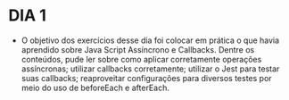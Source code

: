 # DIA 1

- O objetivo dos exercícios desse dia foi colocar em prática o que havia aprendido sobre Java Script Assíncrono e Callbacks. Dentre os conteúdos, pude ler sobre como aplicar corretamente operações assíncronas; utilizar callbacks corretamente; utilizar o Jest para testar suas callbacks; reaproveitar configurações para diversos testes por meio do uso de beforeEach e afterEach.
